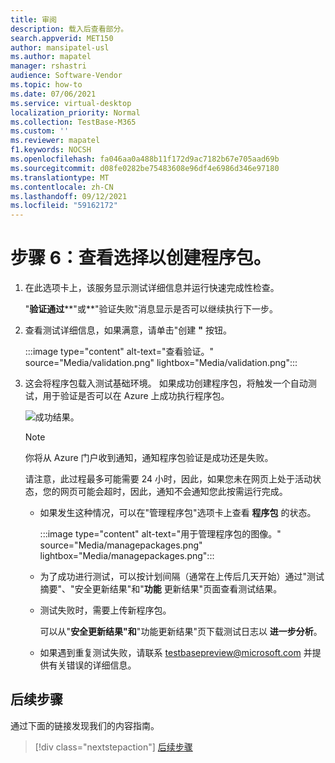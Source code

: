 ```yaml
---
title: 审阅
description: 载入后查看部分。
search.appverid: MET150
author: mansipatel-usl
ms.author: mapatel
manager: rshastri
audience: Software-Vendor
ms.topic: how-to
ms.date: 07/06/2021
ms.service: virtual-desktop
localization_priority: Normal
ms.collection: TestBase-M365
ms.custom: ''
ms.reviewer: mapatel
f1.keywords: NOCSH
ms.openlocfilehash: fa046aa0a488b11f172d9ac7182b67e705aad69b
ms.sourcegitcommit: d08fe0282be75483608e96df4e6986d346e97180
ms.translationtype: MT
ms.contentlocale: zh-CN
ms.lasthandoff: 09/12/2021
ms.locfileid: "59162172"
---
```

# <a name="step-6-review-your-selections-to-create-your-package"></a>步骤 6：查看选择以创建程序包。

1. 在此选项卡上，该服务显示测试详细信息并运行快速完成性检查。

    "**验证通过****"或**"验证失败"消息显示是否可以继续执行下一步。

2. 查看测试详细信息，如果满意，请单击"创建 **"** 按钮。

    :::image type="content" alt-text="查看验证。" source="Media/validation.png" lightbox="Media/validation.png":::

3. 这会将程序包载入测试基础环境。 如果成功创建程序包，将触发一个自动测试，用于验证是否可以在 Azure 上成功执行程序包。

    ![成功结果。](Media/successful.png)

    > [!NOTE]
    > 你将从 Azure 门户收到通知，通知程序包验证是成功还是失败。
    >
    > 请注意，此过程最多可能需要 24 小时，因此，如果您未在网页上处于活动状态，您的网页可能会超时，因此，通知不会通知您此按需运行完成。

    - 如果发生这种情况，可以在"管理程序包"选项卡上查看 **程序包** 的状态。

      :::image type="content" alt-text="用于管理程序包的图像。" source="Media/managepackages.png" lightbox="Media/managepackages.png":::

    - 为了成功进行测试，可以按计划间隔（通常在上传后几天开始）通过"测试摘要"、"安全更新结果"和"**功能** 更新结果"页面查看测试结果。
  
    - 测试失败时，需要上传新程序包。 

      可以从"**安全更新结果"和**"功能更新结果"页下载测试日志以 **进一步分析**。

    - 如果遇到重复测试失败，请联系 testbasepreview@microsoft.com 并提供有关错误的详细信息。

## <a name="next-steps"></a>后续步骤

通过下面的链接发现我们的内容指南。

> [!div class="nextstepaction"]
> [后续步骤](contentguideline.md)
